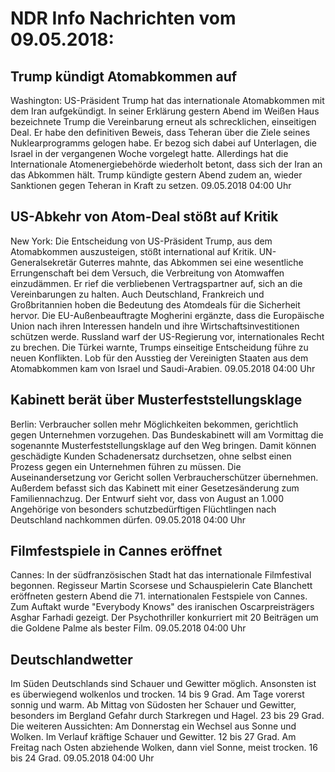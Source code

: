 # NDR Info Nachrichten vom 09.05.2018:


## Trump kündigt Atomabkommen auf
Washington: US-Präsident Trump hat das internationale Atomabkommen mit dem Iran aufgekündigt. In seiner Erklärung gestern Abend im Weißen Haus bezeichnete Trump die Vereinbarung erneut als schrecklichen, einseitigen Deal. Er habe den definitiven Beweis, dass Teheran über die Ziele seines Nuklearprogramms gelogen habe. Er bezog sich dabei auf Unterlagen, die Israel in der vergangenen Woche vorgelegt hatte. Allerdings hat die Internationale Atomenergiebehörde wiederholt betont, dass sich der Iran an das Abkommen hält. Trump kündigte gestern Abend zudem an, wieder Sanktionen gegen Teheran in Kraft zu setzen. 09.05.2018 04:00 Uhr 

## US-Abkehr von Atom-Deal stößt auf Kritik
New York: Die Entscheidung von US-Präsident Trump, aus dem Atomabkommen auszusteigen, stößt international auf Kritik. UN-Generalsekretär Guterres mahnte, das Abkommen sei eine wesentliche Errungenschaft bei dem Versuch, die Verbreitung von Atomwaffen einzudämmen. Er rief die verbliebenen Vertragspartner auf, sich an die Vereinbarungen zu halten. Auch Deutschland, Frankreich und Großbritannien hoben die Bedeutung des Atomdeals für die Sicherheit hervor. Die EU-Außenbeauftragte Mogherini ergänzte, dass die Europäische Union nach ihren Interessen handeln und ihre Wirtschaftsinvestitionen schützen werde. Russland warf der US-Regierung vor, internationales Recht zu brechen. Die Türkei warnte, Trumps einseitige Entscheidung führe zu neuen Konflikten. Lob für den Ausstieg der Vereinigten Staaten aus dem Atomabkommen kam von Israel und Saudi-Arabien. 09.05.2018 04:00 Uhr 

## Kabinett berät über Musterfeststellungsklage
Berlin: Verbraucher sollen mehr Möglichkeiten bekommen, gerichtlich gegen Unternehmen vorzugehen. Das Bundeskabinett will am Vormittag die sogenannte Musterfeststellungsklage auf den Weg bringen. Damit können geschädigte Kunden Schadenersatz durchsetzen, ohne selbst einen Prozess gegen ein Unternehmen führen zu müssen. Die Auseinandersetzung vor Gericht sollen Verbraucherschützer übernehmen. Außerdem befasst sich das Kabinett mit einer Gesetzesänderung zum Familiennachzug. Der Entwurf sieht vor, dass von August an 1.000 Angehörige von besonders schutzbedürftigen Flüchtlingen nach Deutschland nachkommen dürfen. 09.05.2018 04:00 Uhr 

## Filmfestspiele in Cannes eröffnet
Cannes: In der südfranzösischen Stadt hat das internationale Filmfestival begonnen. Regisseur Martin Scorsese und Schauspielerin Cate Blanchett eröffneten gestern Abend die 71. internationalen Festspiele von Cannes. Zum Auftakt wurde "Everybody Knows" des iranischen Oscarpreisträgers Asghar Farhadi gezeigt. Der Psychothriller konkurriert mit 20 Beiträgen um die Goldene Palme als bester Film. 09.05.2018 04:00 Uhr 

## Deutschlandwetter
Im Süden Deutschlands sind Schauer und Gewitter möglich. Ansonsten ist es überwiegend wolkenlos und trocken. 14 bis 9 Grad. Am Tage vorerst sonnig und warm. Ab Mittag von Südosten her Schauer und Gewitter, besonders im Bergland Gefahr durch Starkregen und Hagel. 23 bis 29 Grad. Die weiteren Aussichten: Am Donnerstag ein Wechsel aus Sonne und Wolken. Im Verlauf kräftige Schauer und Gewitter. 12 bis 27 Grad. Am Freitag nach Osten abziehende Wolken, dann viel Sonne, meist trocken. 16 bis 24 Grad. 09.05.2018 04:00 Uhr 
